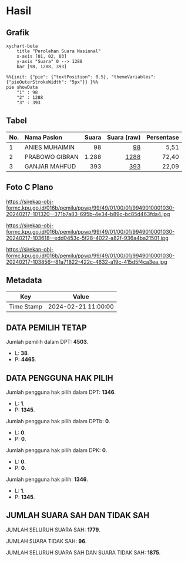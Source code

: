 # Hasil

## Grafik

```mermaid
xychart-beta
    title "Perolehan Suara Nasional"
    x-axis [01, 02, 03]
    y-axis "Suara" 0 --> 1288
    bar [98, 1288, 393]
```

```mermaid
%%{init: {"pie": {"textPosition": 0.5}, "themeVariables": {"pieOuterStrokeWidth": "5px"}} }%%
pie showData
    "1" : 98
    "2" : 1288
    "3" : 393
```

## Tabel

| No. | Nama Paslon    | Suara | Suara (raw) | Persentase |
|:--- |:-------------- | -----:| -----------:| ----------:|
| 1   | ANIES MUHAIMIN | 98    | [98][p-1]   | 5,51       |
| 2   | PRABOWO GIBRAN | 1.288 | [1288][p-2] | 72,40      |
| 3   | GANJAR MAHFUD  | 393   | [393][p-3]  | 22,09      |


[p-1]: https://github.com/gigit-pemilu/pemilu-2024/blob/main/pilpres/hitung-suara/sub/99-luar-negeri/sub/49-hong-kong-republik-rakyat-tiongkok/sub/01-hong-kong-republik-rakyat-tiongkok/sub/0001-hong-kong-republik-rakyat-tiongkok/sub/030-pos-026/sub/paslon-1.txt
[p-2]: https://github.com/gigit-pemilu/pemilu-2024/blob/main/pilpres/hitung-suara/sub/99-luar-negeri/sub/49-hong-kong-republik-rakyat-tiongkok/sub/01-hong-kong-republik-rakyat-tiongkok/sub/0001-hong-kong-republik-rakyat-tiongkok/sub/030-pos-026/sub/paslon-2.txt
[p-3]: https://github.com/gigit-pemilu/pemilu-2024/blob/main/pilpres/hitung-suara/sub/99-luar-negeri/sub/49-hong-kong-republik-rakyat-tiongkok/sub/01-hong-kong-republik-rakyat-tiongkok/sub/0001-hong-kong-republik-rakyat-tiongkok/sub/030-pos-026/sub/paslon-3.txt

## Foto C Plano

https://sirekap-obj-formc.kpu.go.id/016b/pemilu/ppwp/99/49/01/00/01/9949010001030-20240217-101320--371b7a83-695b-4e34-b89c-bc85d463fda4.jpg

https://sirekap-obj-formc.kpu.go.id/016b/pemilu/ppwp/99/49/01/00/01/9949010001030-20240217-103618--edd0453c-5f28-4022-a82f-936a4ba21501.jpg

https://sirekap-obj-formc.kpu.go.id/016b/pemilu/ppwp/99/49/01/00/01/9949010001030-20240217-103856--81a71822-422c-4632-a19c-415d5f4ca3ea.jpg


## Metadata

| Key        | Value               |
| ---------- | ------------------- |
| Time Stamp | 2024-02-21 11:00:00 |


## DATA PEMILIH TETAP

Jumlah pemilih dalam DPT: **4503**.
 * L: **38**.
 * P: **4465**.

## DATA PENGGUNA HAK PILIH

Jumlah pengguna hak pilih dalam DPT: **1346**.
 * L: **1**.
 * P: **1345**.

Jumlah pengguna hak pilih dalam DPTb: **0**.
 * L: **0**.
 * P: **0**.

Jumlah pengguna hak pilih dalam DPK: **0**.
 * L: **0**.
 * P: **0**.

Jumlah pengguna hak pilih: **1346**.
 * L: **1**.
 * P: **1345**.

## JUMLAH SUARA SAH DAN TIDAK SAH

JUMLAH SELURUH SUARA SAH: **1779**.

JUMLAH SUARA TIDAK SAH: **96**.

JUMLAH SELURUH SUARA SAH DAN SUARA TIDAK SAH: **1875**.


